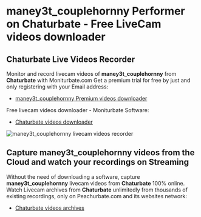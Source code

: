 # maney3t_couplehornny Performer on Chaturbate - Free LiveCam videos downloader

## Chaturbate Live Videos Recorder

Monitor and record livecam videos of **maney3t_couplehornny** from **Chaturbate** with Moniturbate.com
Get a premium trial for free by just and only registering with your Email address:
* [maney3t_couplehornny Premium videos downloader](https://moniturbate.com/request-demo-licence-key.html)

Free livecam videos downloader - Moniturbate Software:
* [Chaturbate videos downloader](https://moniturbate.com/moniturbate-download-software.html)

![maney3t_couplehornny livecam videos recorder](https://peachurnet.com/templates/moniturbate-software.png)


## Capture maney3t_couplehornny videos from the Cloud and watch your recordings on Streaming

Without the need of downloading a software, capture **maney3t_couplehornny** livecam videos from **Chaturbate** 100% online.
Watch Livecam archives from **Chaturbate** unlimitedly from thousands of existing recordings, only on Peachurbate.com and its websites network:
* [Chaturbate videos archives](https://peachurnet.com/)
